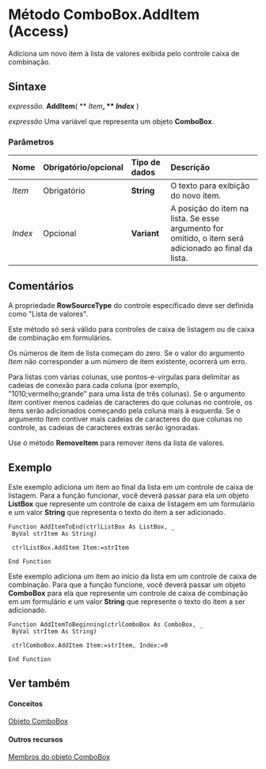 
# Método ComboBox.AddItem (Access)

Adiciona um novo item à lista de valores exibida pelo controle caixa de combinação.


## Sintaxe

 _expressão_. **AddItem**( ** _Item_**, ** _Index_** )

 _expressão_ Uma variável que representa um objeto **ComboBox**.


### Parâmetros



|**Nome**|**Obrigatório/opcional**|**Tipo de dados**|**Descrição**|
|:-----|:-----|:-----|:-----|
| _Item_|Obrigatório|**String**|O texto para exibição do novo item.|
| _Index_|Opcional|**Variant**|A posição do item na lista. Se esse argumento for omitido, o item será adicionado ao final da lista.|

## Comentários

A propriedade  **RowSourceType** do controle especificado deve ser definida como "Lista de valores".

Este método só será válido para controles de caixa de listagem ou de caixa de combinação em formulários.

Os números de item de lista começam do zero. Se o valor do argumento  _Item_ não corresponder a um número de item existente, ocorrerá um erro.

Para listas com várias colunas, use pontos-e-vírgulas para delimitar as cadeias de conexão para cada coluna (por exemplo, "1010;vermelho;grande" para uma lista de três colunas). Se o argumento  _Item_ contiver menos cadeias de caracteres do que colunas no controle, os itens serão adicionados começando pela coluna mais à esquerda. Se o argumento _Item_ contiver mais cadeias de caracteres do que colunas no controle, as cadeias de caracteres extras serão ignoradas.

Use o método  **RemoveItem** para remover itens da lista de valores.


## Exemplo

Este exemplo adiciona um item ao final da lista em um controle de caixa de listagem. Para a função funcionar, você deverá passar para ela um objeto  **ListBox** que represente um controle de caixa de listagem em um formulário e um valor **String** que representa o texto do item a ser adicionado.


```
Function AddItemToEnd(ctrlListBox As ListBox, _ 
 ByVal strItem As String) 
 
 ctrlListBox.AddItem Item:=strItem 
 
End Function
```

Este exemplo adiciona um item ao início da lista em um controle de caixa de combinação. Para que a função funcione, você deverá passar um objeto  **ComboBox** para ela que represente um controle de caixa de combinação em um formulário e um valor **String** que represente o texto do item a ser adicionado.




```
Function AddItemToBeginning(ctrlComboBox As ComboBox, _ 
 ByVal strItem As String) 
 
 ctrlComboBox.AddItem Item:=strItem, Index:=0 
 
End Function
```


## Ver também


#### Conceitos


[Objeto ComboBox](1cf508d5-023e-eb38-3991-71e82b2a4e7e.md)
#### Outros recursos


[Membros do objeto ComboBox](d0d83ca3-3698-295e-5335-7d0816557d6b.md)